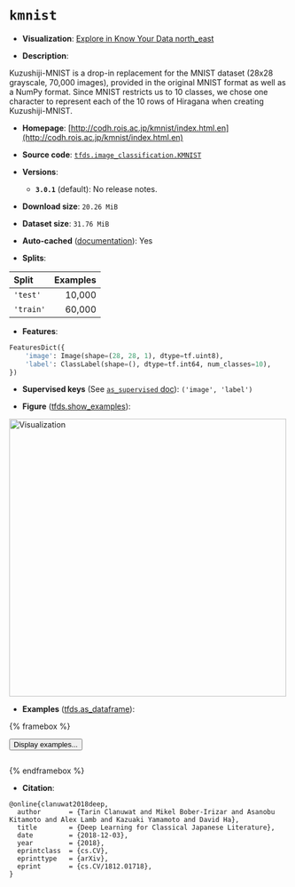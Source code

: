 <div itemscope itemtype="http://schema.org/Dataset">
  <div itemscope itemprop="includedInDataCatalog" itemtype="http://schema.org/DataCatalog">
    <meta itemprop="name" content="TensorFlow Datasets" />
  </div>
  <meta itemprop="name" content="kmnist" />
  <meta itemprop="description" content="Kuzushiji-MNIST is a drop-in replacement for the MNIST dataset (28x28 grayscale, 70,000 images), provided in the original MNIST format as well as a NumPy format. Since MNIST restricts us to 10 classes, we chose one character to represent each of the 10 rows of Hiragana when creating Kuzushiji-MNIST.&#10;&#10;To use this dataset:&#10;&#10;```python&#10;import tensorflow_datasets as tfds&#10;&#10;ds = tfds.load(&#x27;kmnist&#x27;, split=&#x27;train&#x27;)&#10;for ex in ds.take(4):&#10;  print(ex)&#10;```&#10;&#10;See [the guide](https://www.tensorflow.org/datasets/overview) for more&#10;informations on [tensorflow_datasets](https://www.tensorflow.org/datasets).&#10;&#10;&lt;img src=&quot;https://storage.googleapis.com/tfds-data/visualization/fig/kmnist-3.0.1.png&quot; alt=&quot;Visualization&quot; width=&quot;500px&quot;&gt;&#10;&#10;" />
  <meta itemprop="url" content="https://www.tensorflow.org/datasets/catalog/kmnist" />
  <meta itemprop="sameAs" content="http://codh.rois.ac.jp/kmnist/index.html.en" />
  <meta itemprop="citation" content="@online{clanuwat2018deep,&#10;  author       = {Tarin Clanuwat and Mikel Bober-Irizar and Asanobu Kitamoto and Alex Lamb and Kazuaki Yamamoto and David Ha},&#10;  title        = {Deep Learning for Classical Japanese Literature},&#10;  date         = {2018-12-03},&#10;  year         = {2018},&#10;  eprintclass  = {cs.CV},&#10;  eprinttype   = {arXiv},&#10;  eprint       = {cs.CV/1812.01718},&#10;}" />
</div>

# `kmnist`

*   **Visualization**:
    <a class="button button-with-icon" href="https://knowyourdata-tfds.withgoogle.com/#tab=STATS&dataset=kmnist">
    Explore in Know Your Data
    <span class="material-icons icon-after" aria-hidden="true"> north_east
    </span> </a>

*   **Description**:

Kuzushiji-MNIST is a drop-in replacement for the MNIST dataset (28x28 grayscale,
70,000 images), provided in the original MNIST format as well as a NumPy format.
Since MNIST restricts us to 10 classes, we chose one character to represent each
of the 10 rows of Hiragana when creating Kuzushiji-MNIST.

*   **Homepage**:
    [http://codh.rois.ac.jp/kmnist/index.html.en](http://codh.rois.ac.jp/kmnist/index.html.en)

*   **Source code**:
    [`tfds.image_classification.KMNIST`](https://github.com/tensorflow/datasets/tree/master/tensorflow_datasets/image_classification/mnist.py)

*   **Versions**:

    *   **`3.0.1`** (default): No release notes.

*   **Download size**: `20.26 MiB`

*   **Dataset size**: `31.76 MiB`

*   **Auto-cached**
    ([documentation](https://www.tensorflow.org/datasets/performances#auto-caching)):
    Yes

*   **Splits**:

Split     | Examples
:-------- | -------:
`'test'`  | 10,000
`'train'` | 60,000

*   **Features**:

```python
FeaturesDict({
    'image': Image(shape=(28, 28, 1), dtype=tf.uint8),
    'label': ClassLabel(shape=(), dtype=tf.int64, num_classes=10),
})
```

*   **Supervised keys** (See
    [`as_supervised` doc](https://www.tensorflow.org/datasets/api_docs/python/tfds/load#args)):
    `('image', 'label')`

*   **Figure**
    ([tfds.show_examples](https://www.tensorflow.org/datasets/api_docs/python/tfds/visualization/show_examples)):

<img src="https://storage.googleapis.com/tfds-data/visualization/fig/kmnist-3.0.1.png" alt="Visualization" width="500px">

*   **Examples**
    ([tfds.as_dataframe](https://www.tensorflow.org/datasets/api_docs/python/tfds/as_dataframe)):

<!-- mdformat off(HTML should not be auto-formatted) -->

{% framebox %}

<button id="displaydataframe">Display examples...</button>
<div id="dataframecontent" style="overflow-x:scroll"></div>
<script src="https://www.gstatic.com/external_hosted/jquery2.min.js"></script>
<script>
var url = "https://storage.googleapis.com/tfds-data/visualization/dataframe/kmnist-3.0.1.html";
$(document).ready(() => {
  $("#displaydataframe").click((event) => {
    // Disable the button after clicking (dataframe loaded only once).
    $("#displaydataframe").prop("disabled", true);

    // Pre-fetch and display the content
    $.get(url, (data) => {
      $("#dataframecontent").html(data);
    }).fail(() => {
      $("#dataframecontent").html(
        'Error loading examples. If the error persist, please open '
        + 'a new issue.'
      );
    });
  });
});
</script>

{% endframebox %}

<!-- mdformat on -->

*   **Citation**:

```
@online{clanuwat2018deep,
  author       = {Tarin Clanuwat and Mikel Bober-Irizar and Asanobu Kitamoto and Alex Lamb and Kazuaki Yamamoto and David Ha},
  title        = {Deep Learning for Classical Japanese Literature},
  date         = {2018-12-03},
  year         = {2018},
  eprintclass  = {cs.CV},
  eprinttype   = {arXiv},
  eprint       = {cs.CV/1812.01718},
}
```
